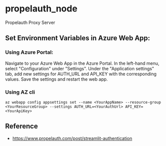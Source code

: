 # propelauth_node
Propelauth Proxy Server


## Set Environment Variables in Azure Web App:

### Using Azure Portal:

Navigate to your Azure Web App in the Azure Portal.
In the left-hand menu, select "Configuration" under "Settings".
Under the "Application settings" tab, add new settings for AUTH_URL and API_KEY with the corresponding values.
Save the settings and restart the web app.

### Using AZ cli
```
az webapp config appsettings set --name <YourAppName> --resource-group <YourResourceGroup> --settings AUTH_URL=<YourAuthUrl> API_KEY=<YourApiKey>
```

## Reference
- https://www.propelauth.com/post/streamlit-authentication
